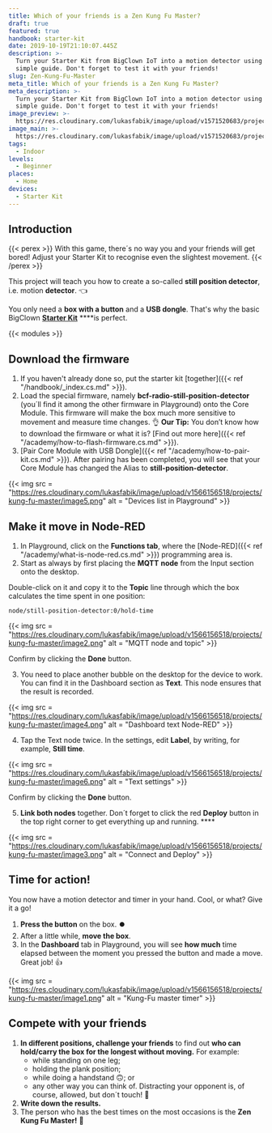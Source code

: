 ```yaml
---
title: Which of your friends is a Zen Kung Fu Master?
draft: true
featured: true
handbook: starter-kit
date: 2019-10-19T21:10:07.445Z
description: >-
  Turn your Starter Kit from BigClown IoT into a motion detector using this
  simple guide. Don't forget to test it with your friends!
slug: Zen-Kung-Fu-Master
meta_title: Which of your friends is a Zen Kung Fu Master?
meta_description: >-
  Turn your Starter Kit from BigClown IoT into a motion detector using this
  simple guide. Don't forget to test it with your friends!
image_preview: >-
  https://res.cloudinary.com/lukasfabik/image/upload/v1571520683/projects/kung-fu-master/11-ilustrace-chlapec-v-pozici-stromu.png
image_main: >-
  https://res.cloudinary.com/lukasfabik/image/upload/v1571520683/projects/kung-fu-master/11-ilustrace-chlapec-v-pozici-stromu.png
tags:
  - Indoor
levels:
  - Beginner
places:
  - Home
devices:
  - Starter Kit
---
```

## Introduction

{{< perex >}}
With this game, there´s no way you and your friends will get bored! Adjust your Starter Kit to recognise even the slightest movement.
{{< /perex >}}

This project will teach you how to create a so-called **still position detector**, i.e. motion **detector**. 👈

You only need a **box with a button** and a **USB dongle**.  That's why the basic BigClown [**Starter Kit**](https://shop.bigclown.com/starter-kit/) ****is perfect.

{{< modules >}}

## Download the firmware

1. If you haven't already done so, put the starter kit \[together]({{< ref "/handbook/_index.cs.md" >}}).
2. Load the special firmware, namely **bcf-radio-still-position-detector** (you´ll find it among the other firmware in Playground) onto the Core Module. This firmware will make the box much more sensitive to movement and measure time changes. 👌
   **Our Tip:** You don’t know how to download the firmware or what it is? \[Find out more here]({{< ref "/academy/how-to-flash-firmware.cs.md" >}}).
3. \[Pair Core Module with USB Dongle]({{< ref "/academy/how-to-pair-kit.cs.md" >}}). After pairing has been completed, you will see that your Core Module has changed the Alias to **still-position-detector**.

{{< img src = "https://res.cloudinary.com/lukasfabik/image/upload/v1566156518/projects/kung-fu-master/image5.png" alt = "Devices list in Playground" >}}

## Make it move in Node-RED

1. In Playground, click on the **Functions tab**, where the \[Node-RED]({{< ref "/academy/what-is-node-red.cs.md" >}}) programming area is.
2. Start as always by first placing the **MQTT** **node** from the Input section onto the desktop.

Double-click on it and copy it to the **Topic** line through which the box calculates the time spent in one position:

```
node/still-position-detector:0/hold-time
```

{{< img src = "https://res.cloudinary.com/lukasfabik/image/upload/v1566156518/projects/kung-fu-master/image2.png" alt = "MQTT node and topic" >}}

Confirm by clicking the **Done** button.

3. You need to place another bubble on the desktop for the device to work. You can find it in the Dashboard section as **Text**. This node ensures that the result is recorded.

{{< img src = "https://res.cloudinary.com/lukasfabik/image/upload/v1566156518/projects/kung-fu-master/image4.png" alt = "Dashboard text Node-RED" >}}

4. Tap the Text node twice. In the settings, edit **Label**, by writing, for example, **Still time**.

{{< img src = "https://res.cloudinary.com/lukasfabik/image/upload/v1566156518/projects/kung-fu-master/image6.png" alt = "Text settings" >}}

Confirm by clicking the **Done** button.

5. **Link both nodes** together. Don´t forget to click the red **Deploy** button in the top right corner to get everything up and running. ****

{{< img src = "https://res.cloudinary.com/lukasfabik/image/upload/v1566156518/projects/kung-fu-master/image3.png" alt = "Connect and Deploy" >}}

## Time for action! 

You now have a motion detector and timer in your hand. Cool, or what? Give it a go!

1. **Press the button** on the box. **⏺️**
2. After a little while, **move the box**.
3. In the **Dashboard** tab in Playground, you will see **how much** time elapsed between the moment you pressed the button and made a move. Great job! 👍

{{< img src = "https://res.cloudinary.com/lukasfabik/image/upload/v1566156518/projects/kung-fu-master/image1.png" alt = "Kung-Fu master timer" >}}

## Compete with your friends

1. **In different positions, challenge your friends** to find out **who can hold/carry the box for the longest without moving.** For example:
   * while standing on one leg;
   * holding the plank position; 
   * while doing a handstand 🙃; or
   * any other way you can think of.
   Distracting your opponent is, of course, allowed, but don´t touch! 🤡
2. **Write down the results.**
3. The person who has the best times on the most occasions is the **Zen Kung Fu Master!** 🙇
